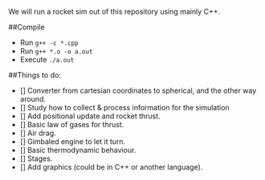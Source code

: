 We will run a rocket sim out of this repository using mainly C++.

##Compile
- Run ```g++ -c *.cpp```
- Run ```g++ *.o -o a.out```
- Execute ```./a.out```

##Things to do:
- [] Converter from cartesian coordinates to spherical, and the other way around.
- [] Study how to collect & process information for the simulation
- [] Add positional update and rocket thrust.
- [] Basic law of gases for thrust.
- [] Air drag.
- [] Gimbaled engine to let it turn.
- [] Basic thermodynamic behaviour.
- [] Stages.
- [] Add graphics (could be in C++ or another language).

